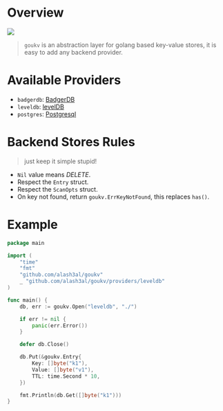 Overview
=========
[![](https://godoc.org/github.com/alash3al/goukv?status.svg)](https://godoc.org/github.com/alash3al/goukv)
> `goukv` is an abstraction layer for golang based key-value stores, it is easy to add any backend provider.

Available Providers
===================
- `badgerdb`: [BadgerDB](/providers/badgerdb)
- `leveldb`: [levelDB](/providers/leveldb)
- `postgres`: [Postgresql](/providers/postgres)

Backend Stores Rules
=====================
> just keep it simple stupid!
- `Nil` value means *DELETE*.
- Respect the `Entry` struct.
- Respect the `ScanOpts` struct.
- On key not found, return `goukv.ErrKeyNotFound`, this replaces `has()`.

Example
=======
```go
package main

import (
    "time"
    "fmt"
    "github.com/alash3al/goukv" 
    _ "github.com/alash3al/goukv/providers/leveldb"
)

func main() {
    db, err := goukv.Open("leveldb", "./")

    if err != nil {
        panic(err.Error())
    }

    defer db.Close()

    db.Put(&goukv.Entry{
        Key: []byte("k1"),
        Value: []byte("v1"),
        TTL: time.Second * 10,
    })

    fmt.Println(db.Get([]byte("k1")))
}

```
